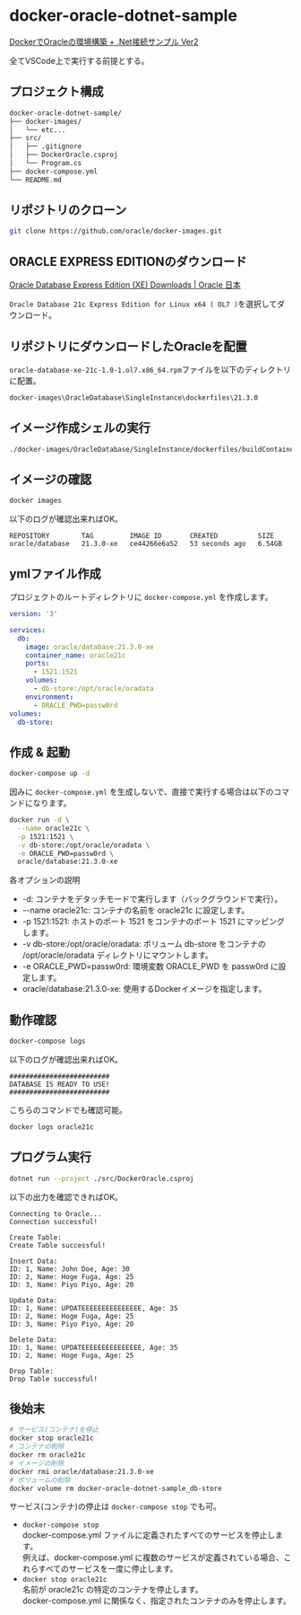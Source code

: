 # docker-oracle-dotnet-sample

[DockerでOracleの環境構築 + .Net接続サンプル Ver2](https://zenn.dev/rendya/articles/docker-oracle-dotnet)  

全てVSCode上で実行する前提とする。  

## プロジェクト構成

``` txt
docker-oracle-dotnet-sample/
├── docker-images/
│   └── etc...
├── src/
│   ├── .gitignore
│   ├── DockerOracle.csproj
│   └── Program.cs
├── docker-compose.yml
└── README.md
```

## リポジトリのクローン

``` bash
git clone https://github.com/oracle/docker-images.git
```

## ORACLE EXPRESS EDITIONのダウンロード

[Oracle Database Express Edition (XE) Downloads | Oracle 日本](https://www.oracle.com/jp/database/technologies/xe-downloads.html)  

`Oracle Database 21c Express Edition for Linux x64 ( OL7 )`を選択してダウンロード。

## リポジトリにダウンロードしたOracleを配置

`oracle-database-xe-21c-1.0-1.ol7.x86_64.rpm`ファイルを以下のディレクトリに配置。  

``` txt
docker-images\OracleDatabase\SingleInstance\dockerfiles\21.3.0
```

## イメージ作成シェルの実行  

``` bash
./docker-images/OracleDatabase/SingleInstance/dockerfiles/buildContainerImage.sh -v 21.3.0 -x -i
```

## イメージの確認  

``` bash
docker images
```

以下のログが確認出来ればOK。  

``` logs
REPOSITORY        TAG         IMAGE ID       CREATED          SIZE
oracle/database   21.3.0-xe   ce44266e6a52   53 seconds ago   6.54GB
```

## ymlファイル作成

プロジェクトのルートディレクトリに `docker-compose.yml` を作成します。

``` yml
version: '3'

services:
  db:
    image: oracle/database:21.3.0-xe
    container_name: oracle21c
    ports:
      - 1521:1521
    volumes:
      - db-store:/opt/oracle/oradata
    environment:
      - ORACLE_PWD=passw0rd
volumes:
  db-store:
```

## 作成 & 起動  

``` bash
docker-compose up -d
```

因みに `docker-compose.yml` を生成しないで、直接で実行する場合は以下のコマンドになります。  

``` bash
docker run -d \
  --name oracle21c \
  -p 1521:1521 \
  -v db-store:/opt/oracle/oradata \
  -e ORACLE_PWD=passw0rd \
  oracle/database:21.3.0-xe
```

各オプションの説明  

- -d: コンテナをデタッチモードで実行します（バックグラウンドで実行）。  
- --name oracle21c: コンテナの名前を oracle21c に設定します。  
- -p 1521:1521: ホストのポート 1521 をコンテナのポート 1521 にマッピングします。  
- -v db-store:/opt/oracle/oradata: ボリューム db-store をコンテナの /opt/oracle/oradata ディレクトリにマウントします。  
- -e ORACLE_PWD=passw0rd: 環境変数 ORACLE_PWD を passw0rd に設定します。  
- oracle/database:21.3.0-xe: 使用するDockerイメージを指定します。  

## 動作確認

``` bash
docker-compose logs
```

以下のログが確認出来ればOK。  

``` log
#########################
DATABASE IS READY TO USE!
#########################
```

こちらのコマンドでも確認可能。  

``` bash
docker logs oracle21c
```

## プログラム実行  

``` bash
dotnet run --project ./src/DockerOracle.csproj
```

以下の出力を確認できればOK。  

``` logs
Connecting to Oracle...
Connection successful!

Create Table:
Create Table successful!

Insert Data:
ID: 1, Name: John Doe, Age: 30
ID: 2, Name: Hoge Fuga, Age: 25
ID: 3, Name: Piyo Piyo, Age: 20

Update Data:
ID: 1, Name: UPDATEEEEEEEEEEEEEEE, Age: 35
ID: 2, Name: Hoge Fuga, Age: 25
ID: 3, Name: Piyo Piyo, Age: 20

Delete Data:
ID: 1, Name: UPDATEEEEEEEEEEEEEEE, Age: 35
ID: 2, Name: Hoge Fuga, Age: 25

Drop Table:
Drop Table successful!
```

## 後始末  

``` bash
# サービス(コンテナ)を停止
docker stop oracle21c
# コンテナの削除
docker rm oracle21c
# イメージの削除
docker rmi oracle/database:21.3.0-xe
# ボリュームの削除
docker volume rm docker-oracle-dotnet-sample_db-store
```

サービス(コンテナ)の停止は `docker-compose stop` でも可。  

- `docker-compose stop`  
docker-compose.yml ファイルに定義されたすべてのサービスを停止します。  
例えば、docker-compose.yml に複数のサービスが定義されている場合、これらすべてのサービスを一度に停止します。  
- `docker stop oracle21c`  
名前が oracle21c の特定のコンテナを停止します。  
docker-compose.yml に関係なく、指定されたコンテナのみを停止します。  
